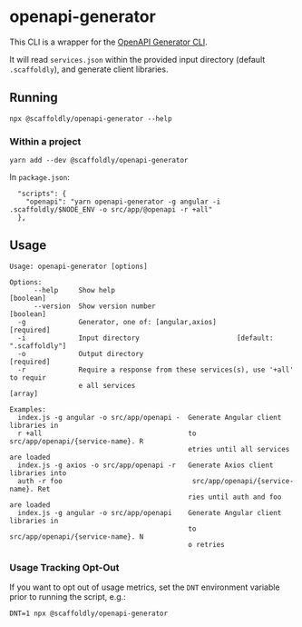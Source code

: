 # openapi-generator

This CLI is a wrapper for the [OpenAPI Generator CLI](https://github.com/OpenAPITools/openapi-generator-cli).

It will read `services.json` within the provided input directory (default `.scaffoldly`),
and generate client libraries.

## Running

```
npx @scaffoldly/openapi-generator --help
```

### Within a project

```
yarn add --dev @scaffoldly/openapi-generator
```

In `package.json`:

```
  "scripts": {
    "openapi": "yarn openapi-generator -g angular -i .scaffoldly/$NODE_ENV -o src/app/@openapi -r +all"
  },
```

## Usage

```
Usage: openapi-generator [options]

Options:
      --help     Show help                                             [boolean]
      --version  Show version number                                   [boolean]
  -g             Generator, one of: [angular,axios]                   [required]
  -i             Input directory                        [default: ".scaffoldly"]
  -o             Output directory                                     [required]
  -r             Require a response from these services(s), use '+all' to requir
                 e all services                                          [array]

Examples:
  index.js -g angular -o src/app/openapi -  Generate Angular client libraries in
  r +all                                    to src/app/openapi/{service-name}. R
                                            etries until all services are loaded
  index.js -g axios -o src/app/openapi -r   Generate Axios client libraries into
  auth -r foo                                src/app/openapi/{service-name}. Ret
                                            ries until auth and foo are loaded
  index.js -g angular -o src/app/openapi    Generate Angular client libraries in
                                            to src/app/openapi/{service-name}. N
                                            o retries
```

### Usage Tracking Opt-Out

If you want to opt out of usage metrics, set the `DNT` environment variable prior
to running the script, e.g.:

```
DNT=1 npx @scaffoldly/openapi-generator
```
